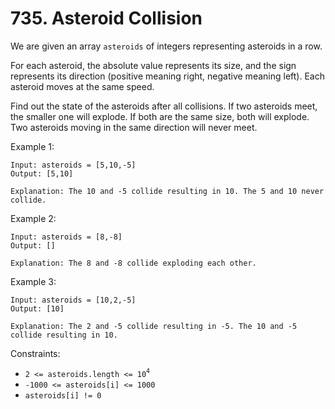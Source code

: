 # 735. Asteroid Collision

We are given an array `asteroids` of integers representing asteroids in a row.

For each asteroid, the absolute value represents its size, and the sign represents its direction (positive meaning right, negative meaning left). Each asteroid moves at the same speed.

Find out the state of the asteroids after all collisions. If two asteroids meet, the smaller one will explode. If both are the same size, both will explode. Two asteroids moving in the same direction will never meet.

Example 1:

    Input: asteroids = [5,10,-5]
    Output: [5,10]

    Explanation: The 10 and -5 collide resulting in 10. The 5 and 10 never collide.

Example 2:

    Input: asteroids = [8,-8]
    Output: []

    Explanation: The 8 and -8 collide exploding each other.

Example 3:

    Input: asteroids = [10,2,-5]
    Output: [10]

    Explanation: The 2 and -5 collide resulting in -5. The 10 and -5 collide resulting in 10.

Constraints:
- `2 <= asteroids.length <= 10`<sup>`4`</sup>
- `-1000 <= asteroids[i] <= 1000`
- `asteroids[i] != 0`